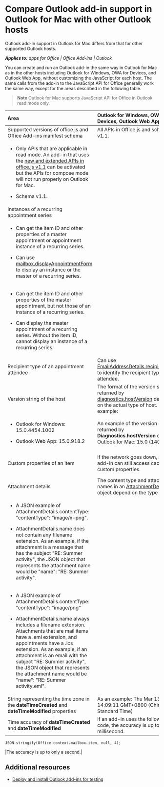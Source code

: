 
# Compare Outlook add-in support in Outlook for Mac with other Outlook hosts
Outlook add-in support in Outlook for Mac differs from that for other supported Outlook hosts.

 _**Applies to:** apps for Office | Office Add-ins | Outlook_

You can create and run an Outlook add-in the same way in Outlook for Mac as in the other hosts including Outlook for Windows, OWA for Devices, and Outlook Web App, without customizing the JavaScript for each host. The same calls from the add-in to the JavaScript API for Office generally work the same way, except for the areas described in the following table.

 > **Note**  Outlook for Mac supports JavaScript API for Office in Outlook read mode only.



|**Area**|**Outlook for Windows, OWA for Devices, Outlook Web App**|**Outlook for Mac**|
|:-----|:-----|:-----|
|Supported versions of office.js and Office Add-ins manifest schema|All APIs in Office.js and schema v1.1.|
<ul xmlns:xlink="http://www.w3.org/1999/xlink" xmlns:mtps="http://msdn2.microsoft.com/mtps" xmlns:mshelp="http://msdn.microsoft.com/mshelp" xmlns:ddue="http://ddue.schemas.microsoft.com/authoring/2003/5" xmlns:msxsl="urn:schemas-microsoft-com:xslt"><li><p>Only APIs that are applicable in read mode. An add-in that uses the <a href="http://msdn.microsoft.com/library/72915b13-720f-4dc5-b5d1-4676e2a536ba(Office.15).aspx#mod_off15_WhatsNewMailApps_NewJSAPI" target="_blank">new and extended APIs in office.js v1.1</a> can be activated but the APIs for compose mode will not run properly on Outlook for Mac. </p></li><li><p>Schema v1.1.</p></li></ul>|
|Instances of a recurring appointment series|
<ul xmlns:xlink="http://www.w3.org/1999/xlink" xmlns:mtps="http://msdn2.microsoft.com/mtps" xmlns:mshelp="http://msdn.microsoft.com/mshelp" xmlns:ddue="http://ddue.schemas.microsoft.com/authoring/2003/5" xmlns:msxsl="urn:schemas-microsoft-com:xslt"><li><p>Can get the item ID and other properties of a master appointment or appointment instance of a recurring series. </p></li><li><p>Can use <a href="https://dev.outlook.com/reference/add-ins/Office.context.mailbox.html(Office.15).aspx#displayAppointmentForm" target="_blank">mailbox.displayAppointmentForm</a> to display an instance or the master of a recurring series.</p></li></ul>|
<ul xmlns:xlink="http://www.w3.org/1999/xlink" xmlns:mtps="http://msdn2.microsoft.com/mtps" xmlns:mshelp="http://msdn.microsoft.com/mshelp" xmlns:ddue="http://ddue.schemas.microsoft.com/authoring/2003/5" xmlns:msxsl="urn:schemas-microsoft-com:xslt"><li><p>Can get the item ID and other properties of the master appointment, but not those of an instance of a recurring series.</p></li><li><p>Can display the master appointment of a recurring series. Without the item ID, cannot display an instance of a recurring series.</p></li></ul>|
|Recipient type of an appointment attendee|Can use [EmailAddressDetails.recipientType](https://dev.outlook.com/reference/add-ins/simple-types.html%28Office.15%29.md) to identify the recipient type of an attendee.|**EmailAddressDetails.recipientType** returns **undefined** for appointment attendees.|
|Version string of the host |The format of the version string returned by [diagnostics.hostVersion](https://dev.outlook.com/reference/add-ins/Office.context.mailbox.diagnostics.html%28Office.15%29.md) depends on the actual type of host. For example:
<ul xmlns:xlink="http://www.w3.org/1999/xlink" xmlns:mtps="http://msdn2.microsoft.com/mtps" xmlns:mshelp="http://msdn.microsoft.com/mshelp" xmlns:ddue="http://ddue.schemas.microsoft.com/authoring/2003/5" xmlns:msxsl="urn:schemas-microsoft-com:xslt"><li><p>Outlook for Windows: 15.0.4454.1002</p></li><li><p>Outlook Web App: 15.0.918.2</p></li></ul>|An example of the version string returned by  **Diagnostics.hostVersion** on Outlook for Mac: 15.0 (140325)|
|Custom properties of an item|If the network goes down, an add-in can still access cached custom properties.|Because Outlook for Mac does not cache custom properties, if the network goes down, add-ins would not be able to access them.|
|Attachment details|The content type and attachment names in an [AttachmentDetails](https://dev.outlook.com/reference/add-ins/simple-types.mdl.aspx#AttachmentDetails) object depend on the type of host:
<ul xmlns:xlink="http://www.w3.org/1999/xlink" xmlns:mtps="http://msdn2.microsoft.com/mtps" xmlns:mshelp="http://msdn.microsoft.com/mshelp" xmlns:ddue="http://ddue.schemas.microsoft.com/authoring/2003/5" xmlns:msxsl="urn:schemas-microsoft-com:xslt"><li><p>A JSON example of <span class="keyword">AttachmentDetails.contentType</span>: <span class="keyword">"contentType": "image/x-png"</span>. </p></li><li><p><span class="keyword">AttachmentDetails.name</span> does not contain any filename extension. As an example, if the attachment is a message that has the subject "RE: Summer activity", the JSON object that represents the attachment name would be <span class="keyword">"name": "RE: Summer activity"</span>.</p></li></ul>|
<ul xmlns:xlink="http://www.w3.org/1999/xlink" xmlns:mtps="http://msdn2.microsoft.com/mtps" xmlns:mshelp="http://msdn.microsoft.com/mshelp" xmlns:ddue="http://ddue.schemas.microsoft.com/authoring/2003/5" xmlns:msxsl="urn:schemas-microsoft-com:xslt"><li><p>A JSON example of <span class="keyword">AttachmentDetails.contentType</span>: <span class="keyword">"contentType": "image/png"</span></p></li><li><p><span class="keyword">AttachmentDetails.name</span> always includes a filename extension. Attachments that are mail items have a .eml extension, and appointments have a .ics extension. As an example, if an attachment is an email with the subject "RE: Summer activity", the JSON object that represents the attachment name would be <span class="keyword">"name": "RE: Summer activity.eml"</span>.</p></li></ul>|
|String representing the time zone in the  **dateTimeCreated** and **dateTimeModified** properties|As an example: Thu Mar 13 2014 14:09:11 GMT+0800 (China Standard Time)|As an example: Thu Mar 13 2014 14:09:11 GMT+0800 (CST)|
|Time accuracy of  **dateTimeCreated** and **dateTimeModified**|If an add-in uses the following code, the accuracy is up to a millisecond.
```
JSON.stringify(Office.context.mailbox.item, null, 4);

```

|The accuracy is up to only a second.|

## Additional resources
<a name="mod_off15_CompareMac_AdditionalRsc"> </a>


- [Deploy and install Outlook add-ins for testing](../outlook/testing/testing-and-tips.md)
    

